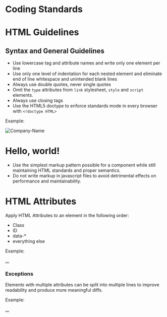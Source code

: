 Coding Standards
================

# HTML Guidelines

## Syntax and General Guidelines

* Use lowercase tag and attribute names and write only one element per line
* Use only one level of indentation for each nested element and eliminate end of line whitespace and unintended blank lines
* Always use double quotes, never single quotes
* Omit the `type` attributes from `link` stylesheet, `style` and `script` elements.
* Always use closing tags
* Use the HTML5 doctype to enforce standards mode in every browser with `<!doctype HTML>`

Example:

  <!DOCTYPE html>
  <html>
    <head>
      <title>Hello, world!</title>
    </head>
    <body>
      <img src='images/logo.png' alt='Company-Name' />
      <h1 class="intro">Hello, world!</h1>
    </body>
  </html>

* Use the simplest markup pattern possible for a component while still maintaining HTML standards and proper semantics. 
* Do not write markup in javascript files to avoid detrimental effects on performance and maintainability.

# HTML Attributes

Apply HTML Attributes to an element in the following order:
* Class
* ID
* data-*
* everything else

Example:

  <a class="" id="" data-name="" href="">...</a>

### Exceptions
Elements with multiple attributes can be split into multiple lines to improve readability and produce more meaningful diffs.

Example: 

  <a class=""
   data-action=""
   data-id=""
   href="">
      <span>...</span>
  </a>

